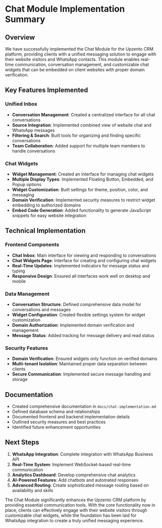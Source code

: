 # Chat Module Implementation Summary

## Overview
We have successfully implemented the Chat Module for the Upzento CRM platform, providing clients with a unified messaging solution to engage with their website visitors and WhatsApp contacts. This module enables real-time communication, conversation management, and customizable chat widgets that can be embedded on client websites with proper domain verification.

## Key Features Implemented

### Unified Inbox
- **Conversation Management**: Created a centralized interface for all chat conversations
- **Source Integration**: Implemented combined view of website chat and WhatsApp messages
- **Filtering & Search**: Built tools for organizing and finding specific conversations
- **Team Collaboration**: Added support for multiple team members to handle conversations

### Chat Widgets
- **Widget Management**: Created an interface for managing chat widgets
- **Multiple Display Types**: Implemented Floating Button, Embedded, and Popup options
- **Widget Customization**: Built settings for theme, position, color, and messaging
- **Domain Verification**: Implemented security measures to restrict widget embedding to authorized domains
- **Embed Code Generation**: Added functionality to generate JavaScript snippets for easy website integration

## Technical Implementation

### Frontend Components
- **Chat Inbox**: Main interface for viewing and responding to conversations
- **Chat Widgets Page**: Interface for creating and configuring chat widgets
- **Real-Time Updates**: Implemented indicators for message status and typing
- **Responsive Design**: Ensured all interfaces work well on desktop and mobile

### Data Management
- **Conversation Structure**: Defined comprehensive data model for conversations and messages
- **Widget Configuration**: Created flexible settings system for widget customization
- **Domain Authorization**: Implemented domain verification and management
- **Message Status**: Added tracking for message delivery and read status

### Security Features
- **Domain Verification**: Ensured widgets only function on verified domains
- **Multi-tenant Isolation**: Maintained proper data separation between clients
- **Secure Communication**: Implemented secure message handling and storage

## Documentation
- Created comprehensive documentation in `docs/chat-implementation.md`
- Defined database schema and relationships
- Documented frontend and backend implementation details
- Outlined security measures and best practices
- Identified future enhancement opportunities

## Next Steps
1. **WhatsApp Integration**: Complete integration with WhatsApp Business API
2. **Real-Time System**: Implement WebSocket-based real-time communication
3. **Analytics Dashboard**: Develop comprehensive chat analytics
4. **AI-Powered Features**: Add chatbots and automated responses
5. **Advanced Routing**: Create sophisticated message routing based on availability and skills

The Chat Module significantly enhances the Upzento CRM platform by providing essential communication tools. With the core functionality now in place, clients can effectively engage with their website visitors through customizable chat widgets, while the foundation has been laid for WhatsApp integration to create a truly unified messaging experience. 